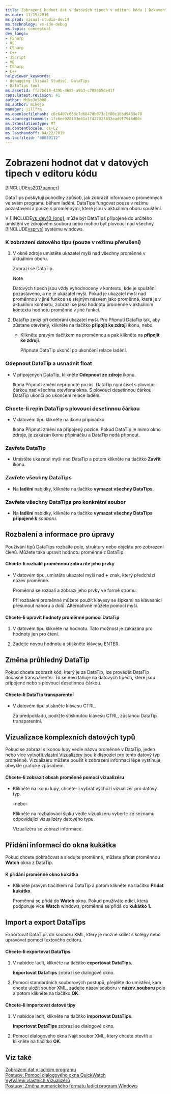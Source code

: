 ```yaml
---
title: Zobrazení hodnot dat v datových tipech v editoru kódu | Dokumentace Microsoftu
ms.date: 11/15/2016
ms.prod: visual-studio-dev14
ms.technology: vs-ide-debug
ms.topic: conceptual
dev_langs:
- FSharp
- VB
- CSharp
- C++
- JScript
- VB
- CSharp
- C++
helpviewer_keywords:
- debugging [Visual Studio], DataTips
- DataTips tool
ms.assetid: ffa7bd18-439b-4685-a9b3-c7884b5de41f
caps.latest.revision: 41
author: MikeJo5000
ms.author: mikejo
manager: jillfra
ms.openlocfilehash: c6c6407c038c7d6847db073c1f00c103d9483e78
ms.sourcegitcommit: 1fc6ee928733e61a1f42782f832ead9f7946d00c
ms.translationtype: MT
ms.contentlocale: cs-CZ
ms.lasthandoff: 04/22/2019
ms.locfileid: "60039112"
---
```

# <a name="view-data-values-in-data-tips--in-the-code-editor"></a>Zobrazení hodnot dat v datových tipech v editoru kódu
[!INCLUDE[vs2017banner](../includes/vs2017banner.md)]

DataTips poskytují pohodlný způsob, jak zobrazit informace o proměnných ve svém programu během ladění. DataTips fungovat pouze v režimu pozastavení a pouze s proměnnými, které jsou v aktuálním oboru spuštění.  
  
 V [!INCLUDE[vs_dev10_long](../includes/vs-dev10-long-md.md)], může být DataTips připojené do určitého umístění ve zdrojovém souboru nebo mohou být plovoucí nad všechny [!INCLUDE[vsprvs](../includes/vsprvs-md.md)] systému windows.  
  
### <a name="to-display-a-datatip-in-break-mode-only"></a>K zobrazení datového tipu (pouze v režimu přerušení)  
  
1. V okně zdroje umístěte ukazatel myši nad všechny proměnné v aktuálním oboru.  
  
    Zobrazí se DataTip.  
  
   > [!NOTE]
   >  Datových tipech jsou vždy vyhodnoceny v kontextu, kde je spuštění pozastaveno, a ne je ukazatel myši. Pokud je ukazatel myši nad proměnnou v jiné funkce se stejným názvem jako proměnná, která je v aktuálním kontextu, zobrazí se jako hodnotu proměnné v aktuálním kontextu hodnotu proměnné v jiné funkci.  
  
2. DataTip zmizí při odebrání ukazatel myši. Pro Připnutí DataTip tak, aby zůstane otevřený, klikněte na tlačítko **připojit ke zdroji** ikonu, nebo  
  
   - Klikněte pravým tlačítkem na proměnnou a pak klikněte na **připojit ke zdroji**.  
  
     Připnuté DataTip ukončí po ukončení relace ladění.  
  
### <a name="to-unpin-a-datatip-and-make-it-float"></a>Odepnout DataTip a usnadnit float  
  
- V připojených DataTip, klikněte **Odepnout ze zdroje** ikonu.  
  
     Ikona Připnutí změní nepřipnuté pozici. DataTip nyní čísel s plovoucí čárkou nad všechna otevřená okna. S plovoucí desetinnou čárkou DataTip ukončí po ukončení relace ladění.  
  
### <a name="to-repin-a-floating-datatip"></a>Chcete-li repin DataTip s plovoucí desetinnou čárkou  
  
- V datovém tipu klikněte na ikonu připínáčku.  
  
     Ikona Připnutí změní na připojený pozice. Pokud DataTip je mimo okno zdroje, je zakázán ikonu připínáčku a DataTip nedá připnout.  
  
### <a name="to-close-a-datatip"></a>Zavřete DataTip  
  
- Umístěte ukazatel myši nad DataTip a potom klikněte na tlačítko **Zavřít** ikonu.  
  
### <a name="to-close-all-datatips"></a>Zavřete všechny DataTips  
  
- Na **ladění** nabídky, klikněte na tlačítko **vymazat všechny DataTips**.  
  
### <a name="to-close-all-datatips-for-a-specific-file"></a>Zavřete všechny DataTips pro konkrétní soubor  
  
- Na **ladění** nabídky, klikněte na tlačítko **vymazat všechny DataTips připojené k** *souboru*.  
  
## <a name="expanding-and-editing-information"></a>Rozbalení a informace pro úpravy  
 Používání tipů DataTips rozbalte pole, struktury nebo objektu pro zobrazení členů. Můžete také upravit hodnotu proměnné z DataTip.  
  
#### <a name="to-expand-a-variable-to-see-its-elements"></a>Chcete-li rozbalit proměnnou zobrazíte jeho prvky  
  
- V datovém tipu, umístěte ukazatel myši nad **+** znak, který předchází název proměnné.  
  
     Proměnná se rozbalí a zobrazí jeho prvky ve formě stromu.  
  
     Při rozbalení proměnné můžete použít klávesy se šipkami na klávesnici přesunout nahoru a dolů. Alternativně můžete pomocí myši.  
  
#### <a name="to-edit-the-value-of-a-variable-using-a-datatip"></a>Chcete-li upravit hodnoty proměnné pomocí DataTip  
  
1. V datovém tipu klikněte na hodnotu. Tato možnost je zakázána pro hodnoty jen pro čtení.  
  
2. Zadejte novou hodnotu a stiskněte klávesu ENTER.  
  
## <a name="making-a-datatip-transparent"></a>Změna průhledný DataTip  
 Pokud chcete zobrazit kód, který je za DataTip, lze provádět DataTip dočasně transparentní. To se nevztahuje na datových tipech, které jsou připojené nebo s plovoucí desetinnou čárkou.  
  
#### <a name="to-make-a-datatip-transparent"></a>Chcete-li DataTip transparentní  
  
- V datovém tipu stiskněte klávesu CTRL.  
  
     Za předpokladu, podržte stisknutou klávesu CTRL, zůstanou DataTip transparentní.  
  
## <a name="visualizing-complex-data-types"></a>Vizualizace komplexních datových typů  
 Pokud se zobrazí s ikonou lupy vedle názvu proměnné v DataTip, jeden nebo více [vytvořit vlastní Vizualizéry](../debugger/create-custom-visualizers-of-data.md) jsou k dispozici pro tento datový typ proměnné. Vizualizéru můžete použít k zobrazení informací lépe vystihuje, obvykle grafické způsobem.  
  
#### <a name="to-view-the-contents-of-a-variable-using-a-visualizer"></a>Chcete-li zobrazit obsah proměnné pomocí vizualizéru  
  
- Klikněte na ikonu lupy, chcete-li vybrat výchozí vizualizér pro datový typ.  
  
     -nebo-  
  
     Klikněte na rozbalovací šipku vedle vizualizéru vyberte ze seznamu odpovídající vizualizéry datového typu.  
  
     Vizualizéru se zobrazí informace.  
  
## <a name="adding-information-to-a-watch-window"></a>Přidání informací do okna kukátka  
 Pokud chcete pokračovat a sledujte proměnné, můžete přidat proměnnou **Watch** okna z DataTip.  
  
#### <a name="to-add-a-variable-to-the-watch-window"></a>K přidání proměnné okno kukátka  
  
- Klikněte pravým tlačítkem na DataTip a potom klikněte na tlačítko **Přidat kukátko**.  
  
     Proměnná se přidá do **Watch** okna. Pokud používáte edici, která podporuje více **Watch** windows, proměnné se přidá do **kukátko 1.**  
  
## <a name="importing-and-exporting-datatips"></a>Import a export DataTips  
 Exportovat DataTips do souboru XML, který je možné sdílet s kolegy nebo upravovat pomocí textového editoru.  
  
#### <a name="to-export-datatips"></a>Chcete-li exportovat DataTips  
  
1. V nabídce ladit, klikněte na tlačítko **exportovat DataTips**.  
  
     **Exportovat DataTips** zobrazí se dialogové okno.  
  
2. Pomocí standardních souborových postupů, přejděte do umístění, kam chcete uložit soubor XML, zadejte název souboru v **název_souboru** pole a potom klikněte na tlačítko **OK**.  
  
#### <a name="to-import-datatips"></a>Chcete-li importovat datové tipy  
  
1. V nabídce ladit, klikněte na tlačítko **importovat DataTips**.  
  
     **Importovat DataTips** zobrazí se dialogové okno.  
  
2. Pomocí dialogového okna Najít soubor XML, který chcete otevřít a klikněte na tlačítko **OK**.  
  
## <a name="see-also"></a>Viz také  
 [Zobrazení dat v ladicím programu](../debugger/viewing-data-in-the-debugger.md)   
 [Postupy: Pomocí dialogového okna QuickWatch](http://msdn.microsoft.com/library/ffaee1dd-e5ce-4ef2-9401-d28329398867)   
 [Vytváření vlastních Vizualizérů](../debugger/create-custom-visualizers-of-data.md)   
 [Postupy: Změna numerického formátu ladicí program Windows](http://msdn.microsoft.com/library/cd593847-a625-411d-a430-b798346ef18f)
